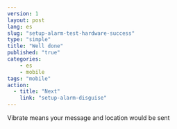 ```yaml
---
version: 1
layout: post
lang: es
slug: "setup-alarm-test-hardware-success"
type: "simple"
title: "Well done"
published: "true"
categories:
    - es
    - mobile
tags: "mobile"
action: 
  - title: "Next"
    link: "setup-alarm-disguise"
---
```


Vibrate means your message and location would be sent